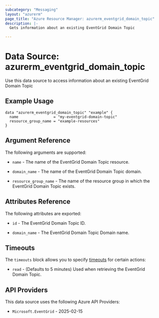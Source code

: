 ```yaml
---
subcategory: "Messaging"
layout: "azurerm"
page_title: "Azure Resource Manager: azurerm_eventgrid_domain_topic"
description: |-
  Gets information about an existing EventGrid Domain Topic

---
```


# Data Source: azurerm_eventgrid_domain_topic

Use this data source to access information about an existing EventGrid Domain Topic

## Example Usage

```hcl
data "azurerm_eventgrid_domain_topic" "example" {
  name                = "my-eventgrid-domain-topic"
  resource_group_name = "example-resources"
}
```

## Argument Reference

The following arguments are supported:

* `name` - The name of the EventGrid Domain Topic resource.

* `domain_name` - The name of the EventGrid Domain Topic domain.

* `resource_group_name` - The name of the resource group in which the EventGrid Domain Topic exists.

## Attributes Reference

The following attributes are exported:

* `id` - The EventGrid Domain Topic ID.

* `domain_name` - The EventGrid Domain Topic Domain name.

## Timeouts

The `timeouts` block allows you to specify [timeouts](https://developer.hashicorp.com/terraform/language/resources/configure#define-operation-timeouts) for certain actions:

* `read` - (Defaults to 5 minutes) Used when retrieving the EventGrid Domain Topic.

## API Providers
<!-- This section is generated, changes will be overwritten -->
This data source uses the following Azure API Providers:

* `Microsoft.EventGrid` - 2025-02-15

